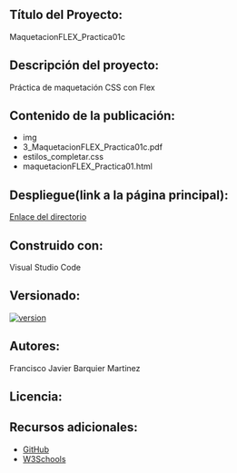 ## Título del Proyecto: 
  MaquetacionFLEX_Practica01c
  
## Descripción del proyecto: 
  Práctica de maquetación CSS con Flex
  
## Contenido de la publicación:
  * img
  * 3_MaquetacionFLEX_Practica01c.pdf
  * estilos_completar.css
  * maquetacionFLEX_Practica01.html
  
## Despliegue(link a la página principal):
  [Enlace del directorio](https://github.com/Francisco-Javier-Barquier-Martinez/MaquetacionFLEX_Practica01c)

## Construido con:
  Visual Studio Code

## Versionado:
  [![version](https://img.shields.io/badge/version-1.0.1-yellow.svg)](https://semver.org)

## Autores:
  Francisco Javier Barquier Martinez
  
## Licencia:
  

## Recursos adicionales:
* [GitHub](https://github.com/)
* [W3Schools](https://www.w3schools.com/)

